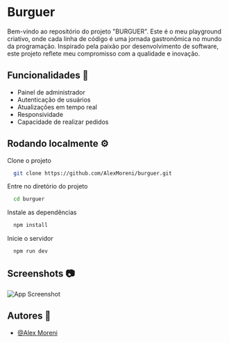 
# Burguer

Bem-vindo ao repositório do projeto "BURGUER". Este é o meu playground criativo, onde cada linha de código é uma jornada gastronômica no mundo da programação. Inspirado pela paixão por desenvolvimento de software, este projeto reflete meu compromisso com a qualidade e inovação.


## Funcionalidades 🚀

- Painel de administrador
- Autenticação de usuários
- Atualizações em tempo real
- Responsividade
- Capacidade de realizar pedidos


## Rodando localmente ⚙️

Clone o projeto

```bash
  git clone https://github.com/AlexMoreni/burguer.git
```

Entre no diretório do projeto

```bash
  cd burguer
```

Instale as dependências

```bash
  npm install
```

Inicie o servidor

```bash
  npm run dev
```


## Screenshots 📷

![App Screenshot](https://media.licdn.com/dms/image/D4D22AQHk7LC_9bZjVA/feedshare-shrink_2048_1536/0/1698929225821?e=1707955200&v=beta&t=Tz2_WpXsR6ZMAU0hOz27ASIQ3tkL2GiATZcjQPkWlB4)


## Autores 📍

- [@Alex Moreni](https://github.com/AlexMoreni)

